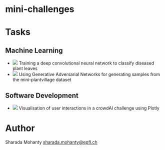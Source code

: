 # mini-challenges

# Tasks

## Machine Learning
* ![](https://img.shields.io/badge/difficulty-easy-brightgreen.svg) Training a deep convolutional neural network to classify diseased plant leaves
* ![](https://img.shields.io/badge/difficulty-hard-red.svg) Using Generative Adversarial Networks for generating samples from the mini-plantvillage dataset

## Software Development
* ![](https://img.shields.io/badge/difficulty-medium-yellow.svg) Visualisation of user interactions in a crowdAI challenge using Plotly


# Author
Sharada Mohanty <sharada.mohanty@epfl.ch>
